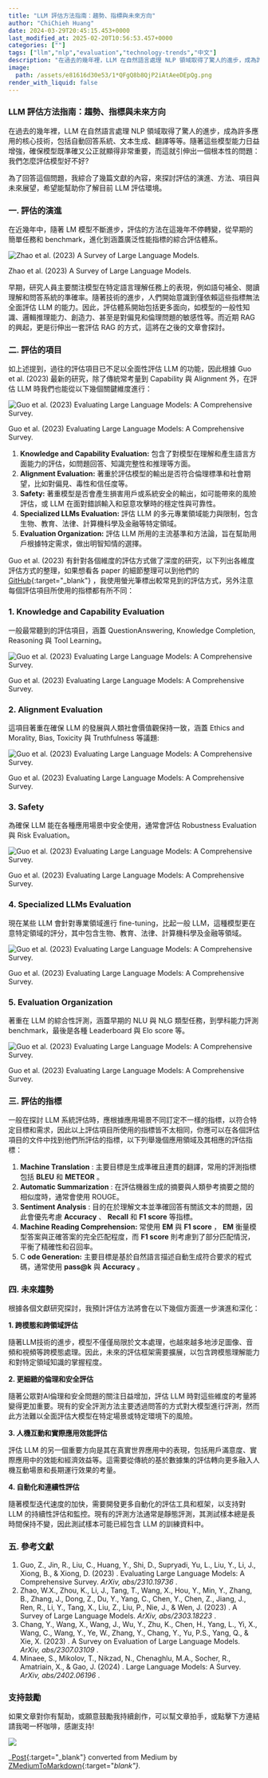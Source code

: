 ```yaml
---
title: "LLM 評估方法指南：趨勢、指標與未來方向"
author: "ChiChieh Huang"
date: 2024-03-29T20:45:15.453+0000
last_modified_at: 2025-02-20T10:56:53.457+0000
categories: [""]
tags: ["llm","nlp","evaluation","technology-trends","中文"]
description: "在過去的幾年裡，LLM 在自然語言處理 NLP 領域取得了驚人的進步，成為許多應用的核心技術，包括自動回答系統、文本生成、翻譯等等。隨著這些模型能力日益增強，確保模型既準確又公正就顯得非常重要，而這就引伸出一個根本性的問題：我們怎麼評估模型好不好?"
image:
  path: /assets/e81616d30e53/1*QFgQ8b8QjP2iAtAeeDEpQg.png
render_with_liquid: false
---
```


### LLM 評估方法指南：趨勢、指標與未來方向

在過去的幾年裡，LLM 在自然語言處理 NLP 領域取得了驚人的進步，成為許多應用的核心技術，包括自動回答系統、文本生成、翻譯等等。隨著這些模型能力日益增強，確保模型既準確又公正就顯得非常重要，而這就引伸出一個根本性的問題：我們怎麼評估模型好不好?

為了回答這個問題，我綜合了幾篇文獻的內容，來探討評估的演進、方法、項目與未來展望，希望能幫助你了解目前 LLM 評估環境。
### 一\. 評估的演進

在近幾年中，隨著 LM 模型不斷進步，評估的方法在這幾年不停轉變，從早期的簡單任務和 benchmark，進化到涵蓋廣泛性能指標的綜合評估體系。


![Zhao et al\. \(2023\) A Survey of Large Language Models\.](/assets/e81616d30e53/1*t9jVda2BlJloAkhn-2ovIw.png)

Zhao et al\. \(2023\) A Survey of Large Language Models\.

早期，研究人員主要關注模型在特定語言理解任務上的表現，例如語句補全、閱讀理解和問答系統的準確率。隨著技術的進步，人們開始意識到僅依賴這些指標無法全面評估 LLM 的能力。因此，評估體系開始包括更多面向，如模型的一般性知識、邏輯推理能力、創造力、甚至是對偏見和倫理問題的敏感性等。而近期 RAG 的興起，更是衍伸出一套評估 RAG 的方式，這將在之後的文章會探討。
### 二\. 評估的項目

如上述提到，過往的評估項目已不足以全面性評估 LLM 的功能，因此根據 Guo et al\. \(2023\) 最新的研究，除了傳統常考量到 Capability 與 Alignment 外，在評估 LLM 時我們也能從以下幾個關鍵維度進行：


![Guo et al\. \(2023\) Evaluating Large Language Models: A Comprehensive Survey\.](/assets/e81616d30e53/1*QFgQ8b8QjP2iAtAeeDEpQg.png)

Guo et al\. \(2023\) Evaluating Large Language Models: A Comprehensive Survey\.
1. **Knowledge and Capability Evaluation:** 
包含了對模型在理解和產生語言方面能力的評估，如問題回答、知識完整性和推理等方面。
2. **Alignment Evaluation:** 
著重於評估模型的輸出是否符合倫理標準和社會期望，比如對偏見、毒性和信任度等。
3. **Safety:** 
著重模型是否會產生損害用戶或系統安全的輸出，如可能帶來的風險評估，或 LLM 在面對錯誤輸入和惡意攻擊時的穩定性與可靠性。
4. **Specialized LLMs Evaluation:** 
評估 LLM 的多元專業領域能力與限制，包含生物、教育、法律、計算機科學及金融等特定領域。
5. **Evaluation Organization:** 
評估 LLM 所用的主流基準和方法論，旨在幫助用戶根據特定需求，做出明智知情的選擇。


Guo et al\. \(2023\) 有針對各個維度的評估方式做了深度的研究，以下列出各維度評估方式的整理，如果想看各 paper 的細節整理可以到他們的 [GitHub](https://github.com/tjunlp-lab/Awesome-LLMs-Evaluation-Papers){:target="_blank"} ，我使用螢光筆標出較常見到的評估方式，另外注意每個評估項目所使用的指標都有所不同：
### 1\. Knowledge and Capability Evaluation

一般最常聽到的評估項目，涵蓋 QuestionAnswering, Knowledge Completion, Reasoning 與 Tool Learning。


![Guo et al\. \(2023\) Evaluating Large Language Models: A Comprehensive Survey\.](/assets/e81616d30e53/1*DKGYhyIoFPDYGSRKylPvwg.png)

Guo et al\. \(2023\) Evaluating Large Language Models: A Comprehensive Survey\.
### 2\. Alignment Evaluation

這項目著重在確保 LLM 的發展與人類社會價值觀保持一致，涵蓋 Ethics and Morality, Bias, Toxicity 與 Truthfulness 等議題:


![Guo et al\. \(2023\) Evaluating Large Language Models: A Comprehensive Survey\.](/assets/e81616d30e53/1*xZ6DnKoMWtuYU-iCVBGMkg.png)

Guo et al\. \(2023\) Evaluating Large Language Models: A Comprehensive Survey\.
### 3\. Safety

為確保 LLM 能在各種應用場景中安全使用，通常會評估 Robustness Evaluation 與 Risk Evaluation。


![Guo et al\. \(2023\) Evaluating Large Language Models: A Comprehensive Survey\.](/assets/e81616d30e53/1*tSng97kJFuJ0yqW0uUU6Nw.png)

Guo et al\. \(2023\) Evaluating Large Language Models: A Comprehensive Survey\.
### 4\. Specialized LLMs Evaluation

現在某些 LLM 會針對專業領域進行 fine\-tuning，比起一般 LLM，這種模型更在意特定領域的評分，其中包含生物、教育、法律、計算機科學及金融等領域。


![Guo et al\. \(2023\) Evaluating Large Language Models: A Comprehensive Survey\.](/assets/e81616d30e53/1*hBoqPISGsIXb46kWtO_2Hw.png)

Guo et al\. \(2023\) Evaluating Large Language Models: A Comprehensive Survey\.
### 5\. Evaluation Organization

著重在 LLM 的綜合性評測，涵蓋早期的 NLU 與 NLG 類型任務，到學科能力評測 benchmark，最後是各種 Leaderboard 與 Elo score 等。


![Guo et al\. \(2023\) Evaluating Large Language Models: A Comprehensive Survey\.](/assets/e81616d30e53/1*hy7HDKkKCvvkF_VvSAWg2A.png)

Guo et al\. \(2023\) Evaluating Large Language Models: A Comprehensive Survey\.
### 三\. 評估的指標

一般在探討 LLM 系統評估時，應根據應用場景不同訂定不一樣的指標，以符合特定目標和需求，因此以上評估項目所使用的指標皆不太相同，你應可以在各個評估項目的文件中找到他們所評估的指標，以下列舉幾個應用領域及其相應的評估指標：
1. **Machine Translation** : 
主要目標是生成準確且連貫的翻譯，常用的評測指標包括 **BLEU** 和 **METEOR** 。
2. **Automatic Summarization** : 
在評估機器生成的摘要與人類參考摘要之間的相似度時，通常會使用 ROUGE。
3. **Sentiment Analysis** : 
目的在於理解文本並準確回答有關該文本的問題，因此會優先考慮 **Accuracy** 、 **Recall** 和 **F1 score** 等指標。
4. **Machine Reading Comprehension:** 
常使用 **EM** 與 **F1 score** ， **EM** 衡量模型答案與正確答案的完全匹配程度，而 **F1 score** 則考慮到了部分匹配情況，平衡了精確性和召回率。
5. C **ode Generation:** 
主要目標是基於自然語言描述自動生成符合要求的程式碼，通常使用 **pass@k** 與 **Accuracy** 。

### 四\. 未來趨勢

根據各個文獻研究探討，我預計評估方法將會在以下幾個方面進一步演進和深化：

**1\. 跨模態和跨領域評估**

隨著LLM技術的進步，模型不僅僅局限於文本處理，也越來越多地涉足圖像、音頻和視頻等跨模態處理。因此，未來的評估框架需要擴展，以包含跨模態理解能力和對特定領域知識的掌握程度。

**2\. 更細緻的倫理和安全評估**

隨著公眾對AI倫理和安全問題的關注日益增加，評估 LLM 時對這些維度的考量將變得更加重要。現有的安全評測方法主要透過問答的方式對大模型進行評測，然而此方法難以全面評估大模型在特定場景或特定環境下的風險。

**3\. 人機互動和實際應用效能評估**

評估 LLM 的另一個重要方向是其在真實世界應用中的表現，包括用戶滿意度、實際應用中的效能和經濟效益等。這需要從傳統的基於數據集的評估轉向更多融入人機互動場景和長期運行效果的考量。

**4\. 自動化和連續性評估**

隨著模型迭代速度的加快，需要開發更多自動化的評估工具和框架，以支持對 LLM 的持續性評估和監控。現有的評測方法通常是靜態評測，其測試樣本總是長時間保持不變，因此測試樣本可能已經包含 LLM 的訓練資料中。
### 五\. 參考文獻
1. Guo, Z\., Jin, R\., Liu, C\., Huang, Y\., Shi, D\., Supryadi, Yu, L\., Liu, Y\., Li, J\., Xiong, B\., & Xiong, D\. \(2023\) \. Evaluating Large Language Models: A Comprehensive Survey\. _ArXiv, abs/2310\.19736_ \.
2. Zhao, W\.X\., Zhou, K\., Li, J\., Tang, T\., Wang, X\., Hou, Y\., Min, Y\., Zhang, B\., Zhang, J\., Dong, Z\., Du, Y\., Yang, C\., Chen, Y\., Chen, Z\., Jiang, J\., Ren, R\., Li, Y\., Tang, X\., Liu, Z\., Liu, P\., Nie, J\., & Wen, J\. \(2023\) \. A Survey of Large Language Models\. _ArXiv, abs/2303\.18223_ \.
3. Chang, Y\., Wang, X\., Wang, J\., Wu, Y\., Zhu, K\., Chen, H\., Yang, L\., Yi, X\., Wang, C\., Wang, Y\., Ye, W\., Zhang, Y\., Chang, Y\., Yu, P\.S\., Yang, Q\., & Xie, X\. \(2023\) \. A Survey on Evaluation of Large Language Models\. _ArXiv, abs/2307\.03109_ \.
4. Minaee, S\., Mikolov, T\., Nikzad, N\., Chenaghlu, M\.A\., Socher, R\., Amatriain, X\., & Gao, J\. \(2024\) \. Large Language Models: A Survey\. _ArXiv, abs/2402\.06196_ \.

### 支持鼓勵

如果文章對你有幫助，或願意鼓勵我持續創作，可以幫文章拍手，或點擊下方連結請我喝一杯咖啡，感謝支持\!


![](/assets/e81616d30e53/1*QCQqlZr6doDP-cszzpaSpw.png)




_[Post](https://medium.com/@cch.chichieh/llm-%E8%A9%95%E4%BC%B0%E6%96%B9%E6%B3%95%E6%8C%87%E5%8D%97-%E8%B6%A8%E5%8B%A2-%E6%8C%87%E6%A8%99%E8%88%87%E6%9C%AA%E4%BE%86%E6%96%B9%E5%90%91-e81616d30e53){:target="_blank"} converted from Medium by [ZMediumToMarkdown](https://github.com/ZhgChgLi/ZMediumToMarkdown){:target="_blank"}._
